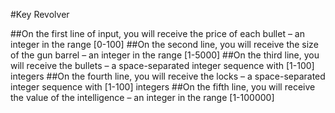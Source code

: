 ﻿#Key Revolver

##On the first line of input, you will receive the price of each bullet – an integer in the range [0-100]
##On the second line, you will receive the size of the gun barrel – an integer in the range [1-5000]
##On the third line, you will receive the bullets – a space-separated integer sequence with [1-100] integers
##On the fourth line, you will receive the locks – a space-separated integer sequence with [1-100] integers
##On the fifth line, you will receive the value of the intelligence – an integer in the range [1-100000]
